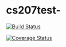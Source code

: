 # cs207test-



[![Build Status](https://travis-ci.org/kintango/cs207test-.svg?branch=master)](https://travis-ci.org/kintango/cs207test-.svg?branch=master)

[![Coverage Status](https://codecov.io/gh/kintango/cs207test/branch/master/graph/badge.svg)](https://codecov.io/gh/kintango/cs207test)